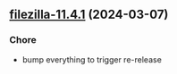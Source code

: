 

## [filezilla-11.4.1](https://github.com/truecharts/charts/compare/filezilla-11.4.0...filezilla-11.4.1) (2024-03-07)

### Chore



- bump everything to trigger re-release
